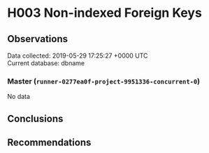 # H003 Non-indexed Foreign Keys #

## Observations ##
Data collected: 2019-05-29 17:25:27 +0000 UTC  
Current database: dbname  

### Master (`runner-0277ea0f-project-9951336-concurrent-0`) ###


No data


## Conclusions ##


## Recommendations ##


